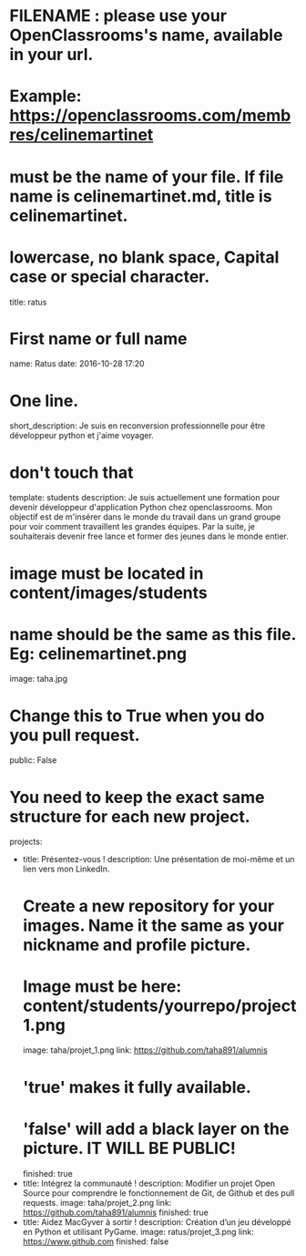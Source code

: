 # FILENAME : please use your OpenClassrooms's name, available in your url.
# Example: https://openclassrooms.com/membres/celinemartinet
# must be the name of your file. If file name is celinemartinet.md, title is celinemartinet.
# lowercase, no blank space, Capital case or special character.
title: ratus

# First name or full name
name: Ratus
date: 2016-10-28 17:20

# One line.

short_description: Je suis en reconversion professionnelle pour être développeur python et j'aime voyager.

# don't touch that
template: students
description:
    Je suis actuellement une formation pour devenir développeur d'application Python chez openclassrooms. Mon objectif est de m'insérer dans le monde du travail
	dans un grand groupe pour voir comment travaillent les grandes équipes. Par la suite, je souhaiterais devenir free lance et former des jeunes dans le monde entier.


# image must be located in content/images/students
# name should be the same as this file. Eg: celinemartinet.png
image: taha.jpg

# Change this to True when you do you pull request.
public: False

# You need to keep the exact same structure for each new project.
projects:
  - title: Présentez-vous !
    description: Une présentation de moi-même et un lien vers mon LinkedIn.
    # Create a new repository for your images. Name it the same as your nickname and profile picture.
    # Image must be here: content/students/yourrepo/project1.png
    image: taha/projet_1.png
    link: https://github.com/taha891/alumnis
    # 'true' makes it fully available.
    # 'false' will add a black layer on the picture. IT WILL BE PUBLIC!
    finished: true
  - title: Intégrez la communauté !
    description: Modifier un projet Open Source pour comprendre le fonctionnement de Git, de Github et des pull requests. 
    image: taha/projet_2.png
    link: https://github.com/taha891/alumnis
    finished: true
  - title: Aidez MacGyver à sortir !
    description: Création d’un jeu développé en Python et utilisant PyGame.
    image: ratus/projet_3.png
    link: https://www.github.com
    finished: false